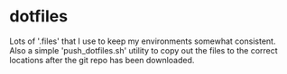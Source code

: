 dotfiles
========

Lots of '.files' that I use to keep my environments somewhat consistent.  Also a simple 'push_dotfiles.sh' utility 
to copy out the files to the correct locations after the git repo has been downloaded.
